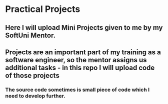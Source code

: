 # Practical Projects
## Here I will upload Mini Projects given to me by my SoftUni Mentor.
## Projects are an important part of my training as a software engineer, so the mentor assigns us additional tasks - in this repo I will upload code of those projects
### The source code sometimes is small piece of code which I need to develop further.

